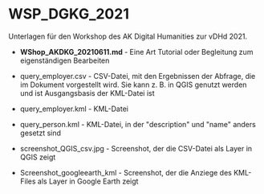 # WSP_DGKG_2021

Unterlagen für den Workshop des AK Digital Humanities zur vDHd 2021.

* **WShop_AKDKG_20210611.md** - Eine Art Tutorial oder Begleitung zum eigenständigen Bearbeiten

* query_employer.csv - CSV-Datei,  mit den Ergebnissen der Abfrage, die im Dokument vorgestellt wird. Sie kann z. B. in QGIS genutzt werden und ist Ausgangsbasis der KML-Datei ist
* query_employer.kml - KML-Datei 
* query_person.kml - KML-Datei, in der "description" und "name" anders gesetzt sind

* screenshot_QGIS_csv.jpg - Screenshot, der die CSV-Datei als Layer in QGIS zeigt
* Screenshot_googleearth_kml - Screenshot, der die Anziege des KML-Files als Layer in Google Earth zeigt

